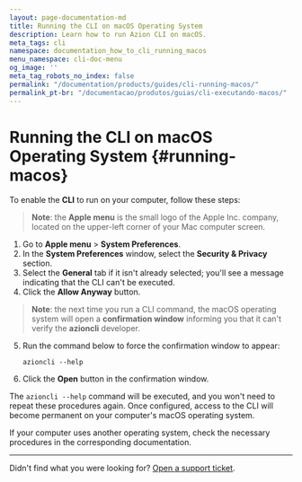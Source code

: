 ```yaml
---
layout: page-documentation-md
title: Running the CLI on macOS Operating System
description: Learn how to run Azion CLI on macOS.
meta_tags: cli
namespace: documentation_how_to_cli_running_macos
menu_namespace: cli-doc-menu
og_image: ''
meta_tag_robots_no_index: false
permalink: "/documentation/products/guides/cli-running-macos/"
permalink_pt-br: "/documentacao/produtos/guias/cli-executando-macos/"
---
```


# Running the CLI on macOS Operating System {#running-macos}

To enable the **CLI** to run on your computer, follow these steps:

> **Note**: the **Apple menu** is the small logo of the Apple Inc. company, located on the upper-left corner of your Mac computer screen.

1. Go to **Apple menu** > **System Preferences**.
2. In the **System Preferences** window, select the **Security & Privacy** section.
3. Select the **General** tab if it isn't already selected; you'll see a message indicating that the CLI can't be executed.
4. Click the **Allow Anyway** button.

> **Note**: the next time you run a CLI command, the macOS operating system will open a **confirmation window** informing you that it can't verify the **azioncli** developer.

5. Run the command below to force the confirmation window to appear:

    `azioncli --help`

6. Click the **Open** button in the confirmation window.

The `azioncli --help` command will be executed, and you won't need to repeat these procedures again. Once configured, access to the CLI will become permanent on your computer's macOS operating system.

If your computer uses another operating system, check the necessary procedures in the corresponding documentation.


---

Didn't find what you were looking for? [Open a support ticket](https://tickets.azion.com/).

